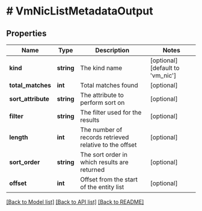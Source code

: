 # # VmNicListMetadataOutput

## Properties

Name | Type | Description | Notes
------------ | ------------- | ------------- | -------------
**kind** | **string** | The kind name | [optional] [default to 'vm_nic']
**total_matches** | **int** | Total matches found | [optional]
**sort_attribute** | **string** | The attribute to perform sort on | [optional]
**filter** | **string** | The filter used for the results | [optional]
**length** | **int** | The number of records retrieved relative to the offset | [optional]
**sort_order** | **string** | The sort order in which results are returned | [optional]
**offset** | **int** | Offset from the start of the entity list | [optional]

[[Back to Model list]](../../README.md#models) [[Back to API list]](../../README.md#endpoints) [[Back to README]](../../README.md)
